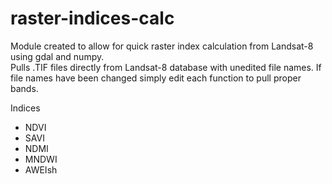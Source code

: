 # raster-indices-calc
Module created to allow for quick raster index calculation from Landsat-8 using gdal and numpy.   
Pulls .TIF files directly from Landsat-8 database with unedited file names. If file names have been changed simply edit each function to pull proper bands.


Indices
- NDVI
- SAVI 
- NDMI
- MNDWI
- AWEIsh

